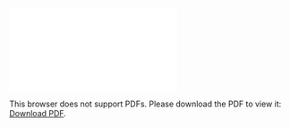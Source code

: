 <object data="christ-in-song/CIS1908pdfs/365.pdf" type="application/pdf" width="100%" height="1024px">
    <embed src="christ-in-song/CIS1908pdfs/365.pdf">
        <p>This browser does not support PDFs. Please download the PDF to view it: <a href="christ-in-song/CIS1908pdfs/365.pdf">Download PDF</a>.</p>
    </embed>
</object>
